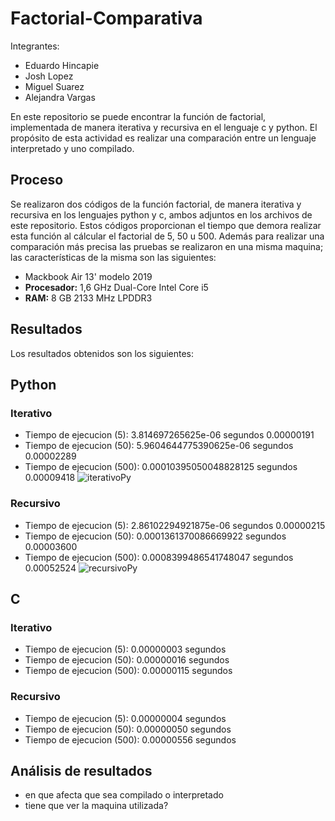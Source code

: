 # Factorial-Comparativa

Integrantes:

- Eduardo Hincapie
- Josh Lopez
- Miguel Suarez
- Alejandra Vargas

En este repositorio se puede encontrar la función de factorial, implementada de manera iterativa y recursiva en el lenguaje c y python. El propósito de esta actividad es realizar una comparación entre un lenguaje interpretado y uno compilado.

## Proceso

Se realizaron dos códigos de la función factorial, de manera iterativa y recursiva en los lenguajes python y c, ambos adjuntos en los archivos de este repositorio. Estos códigos proporcionan el tiempo que demora realizar esta función al cálcular el factorial de 5, 50 u 500. Además para realizar una comparación más precisa las pruebas se realizaron en una misma maquina; las características de la misma son las siguientes:

- Mackbook Air 13' modelo 2019
- **Procesador:** 1,6 GHz Dual-Core Intel Core i5
- **RAM:** 8 GB 2133 MHz LPDDR3

## Resultados
Los resultados obtenidos son los siguientes:

## Python

### Iterativo
- Tiempo de ejecucion (5):  3.814697265625e-06 segundos 0.00000191
- Tiempo de ejecucion (50):  5.9604644775390625e-06 segundos 0.00002289
- Tiempo de ejecucion (500):  0.00010395050048828125 segundos 0.00009418
![iterativoPy](https://github.com/user-attachments/assets/5291c59c-93a3-4385-9f34-7400151313e0)

### Recursivo
- Tiempo de ejecucion (5):  2.86102294921875e-06 segundos 0.00000215
- Tiempo de ejecucion (50):  0.0001361370086669922 segundos 0.00003600
- Tiempo de ejecucion (500):  0.0008399486541748047 segundos 0.00052524
![recursivoPy](https://github.com/user-attachments/assets/f7a16c27-2099-428c-886f-796d693a1fbf)

## C

### Iterativo
- Tiempo de ejecucion (5):  0.00000003 segundos
- Tiempo de ejecucion (50):  0.00000016 segundos
- Tiempo de ejecucion (500):  0.00000115 segundos

### Recursivo
- Tiempo de ejecucion (5):  0.00000004 segundos
- Tiempo de ejecucion (50):  0.00000050 segundos
- Tiempo de ejecucion (500):  0.00000556 segundos


## Análisis de resultados
- en que afecta que sea compilado o interpretado
- tiene que ver la maquina utilizada?



